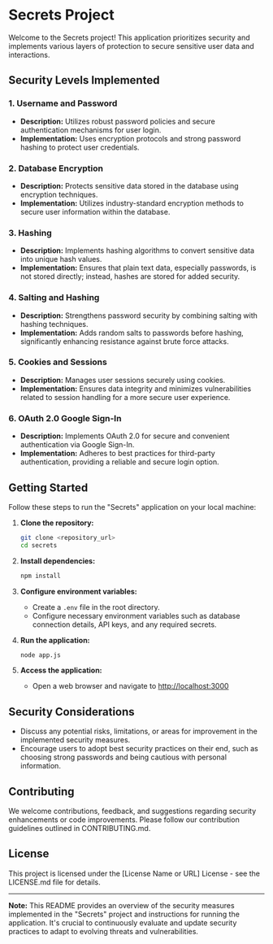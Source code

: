 # Secrets Project

Welcome to the Secrets project! This application prioritizes security and implements various layers of protection to secure sensitive user data and interactions.

## Security Levels Implemented

### 1. Username and Password

- **Description:** Utilizes robust password policies and secure authentication mechanisms for user login.
- **Implementation:** Uses encryption protocols and strong password hashing to protect user credentials.

### 2. Database Encryption

- **Description:** Protects sensitive data stored in the database using encryption techniques.
- **Implementation:** Utilizes industry-standard encryption methods to secure user information within the database.

### 3. Hashing

- **Description:** Implements hashing algorithms to convert sensitive data into unique hash values.
- **Implementation:** Ensures that plain text data, especially passwords, is not stored directly; instead, hashes are stored for added security.

### 4. Salting and Hashing

- **Description:** Strengthens password security by combining salting with hashing techniques.
- **Implementation:** Adds random salts to passwords before hashing, significantly enhancing resistance against brute force attacks.

### 5. Cookies and Sessions

- **Description:** Manages user sessions securely using cookies.
- **Implementation:** Ensures data integrity and minimizes vulnerabilities related to session handling for a more secure user experience.

### 6. OAuth 2.0 Google Sign-In

- **Description:** Implements OAuth 2.0 for secure and convenient authentication via Google Sign-In.
- **Implementation:** Adheres to best practices for third-party authentication, providing a reliable and secure login option.

## Getting Started

Follow these steps to run the "Secrets" application on your local machine:

1. **Clone the repository:**
    ```bash
    git clone <repository_url>
    cd secrets
    ```

2. **Install dependencies:**
    ```bash
    npm install
    ```

3. **Configure environment variables:**
    - Create a `.env` file in the root directory.
    - Configure necessary environment variables such as database connection details, API keys, and any required secrets.

4. **Run the application:**
    ```bash
    node app.js
    ```

5. **Access the application:**
    - Open a web browser and navigate to [http://localhost:3000](http://localhost:3000)

## Security Considerations

- Discuss any potential risks, limitations, or areas for improvement in the implemented security measures.
- Encourage users to adopt best security practices on their end, such as choosing strong passwords and being cautious with personal information.

## Contributing

We welcome contributions, feedback, and suggestions regarding security enhancements or code improvements. Please follow our contribution guidelines outlined in CONTRIBUTING.md.

## License

This project is licensed under the [License Name or URL] License - see the LICENSE.md file for details.

---

**Note:** This README provides an overview of the security measures implemented in the "Secrets" project and instructions for running the application. It's crucial to continuously evaluate and update security practices to adapt to evolving threats and vulnerabilities.
